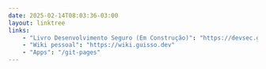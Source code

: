 ```yaml
---
date: 2025-02-14T08:03:36-03:00
layout: linktree
links:
    - "Livro Desenvolvimento Seguro (Em Construção)": "https://devsec.guisso.dev"
    - "Wiki pessoal": "https://wiki.guisso.dev"
    - "Apps": "/git-pages"
---
```


